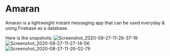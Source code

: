 # Amaran
Amaran is a lightweight instant messaging app that can be used everyday & using Firebase as a database.


Here is the snapshots:
![Screenshot_2020-08-27-11-26-37-19](https://user-images.githubusercontent.com/55497456/91384376-9a32ad80-e858-11ea-9469-3c70c4e5170c.png)
![Screenshot_2020-08-27-11-27-14-56](https://user-images.githubusercontent.com/55497456/91384381-9d2d9e00-e858-11ea-937a-b223c51a49fc.png)
![Screenshot_2020-08-27-11-26-02-79](https://user-images.githubusercontent.com/55497456/91384386-9e5ecb00-e858-11ea-968c-0c285e8b19bb.png)
